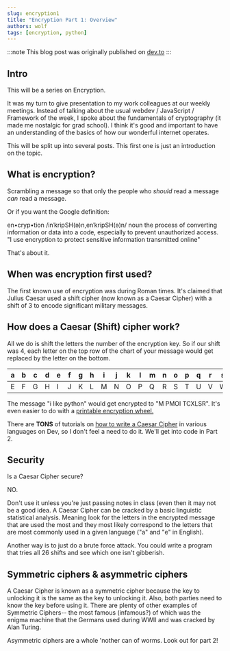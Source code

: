 ```yaml
---
slug: encryption1
title: "Encryption Part 1: Overview"
authors: wolf
tags: [encryption, python]
---
```


:::note
This blog post was originally published on [dev.to](https://dev.to/wolfmath/series/22067)
:::

## Intro

This will be a series on Encryption.

It was my turn to give presentation to my work colleagues at our weekly meetings. Instead of talking about the usual webdev / JavaScript / Framework of the week, I spoke about the fundamentals of cryptography (it made me nostalgic for grad school). I think it's good and important to have an understanding of the basics of how our wonderful internet operates. 

This will be split up into several posts. This first one is just an introduction on the topic. 

<!-- truncate -->

## What is encryption?

Scrambling a message so that only the people who _should_ read a message _can_ read a message. 

Or if you want the Google definition:

en•cryp•tion /inˈkripSH(ə)n,enˈkripSH(ə)n/
noun
the process of converting information or data into a code, especially to prevent unauthorized access.
"I use encryption to protect sensitive information transmitted online"


That's about it.

## When was encryption first used?

The first known use of encryption was during Roman times. It's claimed that Julius Caesar used a shift cipher (now known as a Caesar Cipher) with a shift of 3 to encode significant military messages. 

## How does a Caesar (Shift) cipher work?

All we do is shift the letters the number of the encryption key. So if our shift was 4, each letter on the top row of the chart of your message would get replaced by the letter on the bottom.

|a|b|c|d|e|f|g|h|i|j|k|l|m|n|o|p|q|r|s|t|u|v|w|x|y|z|
|-|-|-|-|-|-|-|-|-|-|-|-|-|-|-|-|-|-|-|-|-|-|-|-|-|-|
|E|F|G|H|I|J|K|L|M|N|O|P|Q|R|S|T|U|V|W|X|Y|Z|A|B|C|D|

The message "i like python" would get encrypted to "M PMOI TCXLSR". It's even easier to do with a [printable encryption wheel.](https://www.perkley.com/cipher-wheel/)

There are **TONS** of tutorials on [how to write a Caesar Cipher](https://dev.to/bharadwaj6262/caesar-cipher-in-python-3j09) in various languages on Dev, so I don't feel a need to do it. We'll get into code in Part 2.

## Security
Is a Caesar Cipher secure?

NO.

Don't use it unless you're just passing notes in class (even then it may not be a good idea. A Caesar Cipher can be cracked by a basic linguistic statistical analysis. Meaning look for the letters in the encrypted message that are used the most and they most likely correspond to the letters that are most commonly used in a given language ("a" and "e" in English). 

Another way is to just do a brute force attack. You could write a program that tries all 26 shifts and see which one isn't gibberish.

## Symmetric ciphers & asymmetric ciphers

A Caesar Cipher is known as a symmetric cipher because the key to unlocking it is the same as the key to unlocking it. Also, both parties need to know the key before using it. There are plenty of other examples of Symmetric Ciphers-- the most famous (infamous?) of which was the enigma machine that the Germans used during WWII and was cracked by Alan Turing. 

Asymmetric ciphers are a whole 'nother can of worms. Look out for part 2!